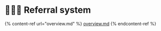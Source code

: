 # 🧑🤝🧑 Referral system

{% content-ref url="overview.md" %}
[overview.md](overview.md)
{% endcontent-ref %}
